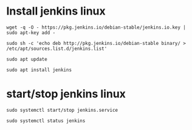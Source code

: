 # Install jenkins linux
`wget -q -O - https://pkg.jenkins.io/debian-stable/jenkins.io.key | sudo apt-key add -`

`sudo sh -c 'echo deb http://pkg.jenkins.io/debian-stable binary/ > /etc/apt/sources.list.d/jenkins.list'`

`sudo apt update`

`sudo apt install jenkins`

# start/stop jenkins linux
`sudo systemctl start/stop jenkins.service`

`sudo systemctl status jenkins`
